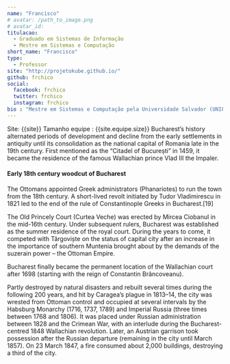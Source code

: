 ```yaml
---
name: "Francisco"
# avatar: /path_to_image.png
# avatar_id: 
titulacao: 
  - Graduado em Sistemas de Informação
  - Mestre em Sistemas e Computação
short_name: "Francisco"
type: 
  - Professor
site: "http://projetokube.github.io/"
github: frchico
social:
  facebook: frchico
  twitter: frchico
  instagram: frchico
bio : "Mestre em Sistemas e Computação pela Universidade Salvador (UNIFACS) e graduado em Sistemas de Informação, pela Universidade Tiradentes (UNIT), faz parte do quadro docente do IFS - Campus Lagarto desde 2012. Dada a sua formação e vivência profissional, busca atuar em temáticas que envolvem engenharia de software, computação em nuvem e Devops, associadas com o ensino de computação. Atualmente leciona disciplinas da área de programação: Estrutura de Dados e Programação Web 2, além de ser membro do colegiado do curso e líder do grupo Projeto Kube."
---
```


	
Site: {{site}} 
Tamanho equipe : {{site.equipe.size}}
Bucharest’s history alternated periods of development and decline from the early settlements in antiquity until its consolidation as the national capital of Romania late in the 19th century. First mentioned as the “Citadel of București” in 1459, it became the residence of the famous Wallachian prince Vlad III the Impaler.

#### Early 18th century woodcut of Bucharest

The Ottomans appointed Greek administrators (Phanariotes) to run the town from the 18th century. A short-lived revolt initiated by Tudor Vladimirescu in 1821 led to the end of the rule of Constantinople Greeks in Bucharest.[19]

The Old Princely Court (Curtea Veche) was erected by Mircea Ciobanul in the mid-16th century. Under subsequent rulers, Bucharest was established as the summer residence of the royal court. During the years to come, it competed with Târgoviște on the status of capital city after an increase in the importance of southern Muntenia brought about by the demands of the suzerain power – the Ottoman Empire.

Bucharest finally became the permanent location of the Wallachian court after 1698 (starting with the reign of Constantin Brâncoveanu).

Partly destroyed by natural disasters and rebuilt several times during the following 200 years, and hit by Caragea’s plague in 1813–14, the city was wrested from Ottoman control and occupied at several intervals by the Habsburg Monarchy (1716, 1737, 1789) and Imperial Russia (three times between 1768 and 1806). It was placed under Russian administration between 1828 and the Crimean War, with an interlude during the Bucharest-centred 1848 Wallachian revolution. Later, an Austrian garrison took possession after the Russian departure (remaining in the city until March 1857). On 23 March 1847, a fire consumed about 2,000 buildings, destroying a third of the city.